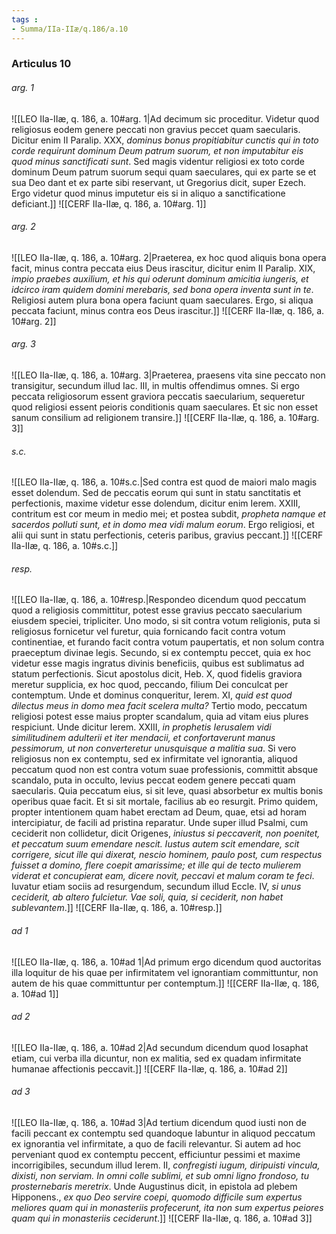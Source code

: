 ```yaml
---
tags : 
- Summa/IIa-IIæ/q.186/a.10
---
```


### Articulus 10

###### arg. 1
![[LEO IIa-IIæ, q. 186, a. 10#arg. 1|Ad decimum sic proceditur. Videtur quod religiosus eodem genere peccati non gravius peccet quam saecularis. Dicitur enim II Paralip. XXX, *dominus bonus propitiabitur cunctis qui in toto corde requirunt dominum Deum patrum suorum, et non imputabitur eis quod minus sanctificati sunt*. Sed magis videntur religiosi ex toto corde dominum Deum patrum suorum sequi quam saeculares, qui ex parte se et sua Deo dant et ex parte sibi reservant, ut Gregorius dicit, super Ezech. Ergo videtur quod minus imputetur eis si in aliquo a sanctificatione deficiant.]]
![[CERF IIa-IIæ, q. 186, a. 10#arg. 1]]

###### arg. 2
![[LEO IIa-IIæ, q. 186, a. 10#arg. 2|Praeterea, ex hoc quod aliquis bona opera facit, minus contra peccata eius Deus irascitur, dicitur enim II Paralip. XIX, *impio praebes auxilium, et his qui oderunt dominum amicitia iungeris, et idcirco iram quidem domini merebaris, sed bona opera inventa sunt in te*. Religiosi autem plura bona opera faciunt quam saeculares. Ergo, si aliqua peccata faciunt, minus contra eos Deus irascitur.]]
![[CERF IIa-IIæ, q. 186, a. 10#arg. 2]]

###### arg. 3
![[LEO IIa-IIæ, q. 186, a. 10#arg. 3|Praeterea, praesens vita sine peccato non transigitur, secundum illud Iac. III, in multis offendimus omnes. Si ergo peccata religiosorum essent graviora peccatis saecularium, sequeretur quod religiosi essent peioris conditionis quam saeculares. Et sic non esset sanum consilium ad religionem transire.]]
![[CERF IIa-IIæ, q. 186, a. 10#arg. 3]]

###### s.c.
![[LEO IIa-IIæ, q. 186, a. 10#s.c.|Sed contra est quod de maiori malo magis esset dolendum. Sed de peccatis eorum qui sunt in statu sanctitatis et perfectionis, maxime videtur esse dolendum, dicitur enim Ierem. XXIII, contritum est cor meum in medio mei; et postea subdit, *propheta namque et sacerdos polluti sunt, et in domo mea vidi malum eorum*. Ergo religiosi, et alii qui sunt in statu perfectionis, ceteris paribus, gravius peccant.]]
![[CERF IIa-IIæ, q. 186, a. 10#s.c.]]

###### resp.
![[LEO IIa-IIæ, q. 186, a. 10#resp.|Respondeo dicendum quod peccatum quod a religiosis committitur, potest esse gravius peccato saecularium eiusdem speciei, tripliciter. Uno modo, si sit contra votum religionis, puta si religiosus fornicetur vel furetur, quia fornicando facit contra votum continentiae, et furando facit contra votum paupertatis, et non solum contra praeceptum divinae legis. Secundo, si ex contemptu peccet, quia ex hoc videtur esse magis ingratus divinis beneficiis, quibus est sublimatus ad statum perfectionis. Sicut apostolus dicit, Heb. X, quod fidelis graviora meretur supplicia, ex hoc quod, peccando, filium Dei conculcat per contemptum. Unde et dominus conqueritur, Ierem. XI, *quid est quod dilectus meus in domo mea facit scelera multa?* Tertio modo, peccatum religiosi potest esse maius propter scandalum, quia ad vitam eius plures respiciunt. Unde dicitur Ierem. XXIII, *in prophetis Ierusalem vidi similitudinem adulterii et iter mendacii, et confortaverunt manus pessimorum, ut non converteretur unusquisque a malitia sua*. Si vero religiosus non ex contemptu, sed ex infirmitate vel ignorantia, aliquod peccatum quod non est contra votum suae professionis, committit absque scandalo, puta in occulto, levius peccat eodem genere peccati quam saecularis. Quia peccatum eius, si sit leve, quasi absorbetur ex multis bonis operibus quae facit. Et si sit mortale, facilius ab eo resurgit. Primo quidem, propter intentionem quam habet erectam ad Deum, quae, etsi ad horam intercipiatur, de facili ad pristina reparatur. Unde super illud Psalmi, cum ceciderit non collidetur, dicit Origenes, *iniustus si peccaverit, non poenitet, et peccatum suum emendare nescit. Iustus autem scit emendare, scit corrigere, sicut ille qui dixerat, nescio hominem, paulo post, cum respectus fuisset a domino, flere coepit amarissime; et ille qui de tecto mulierem viderat et concupierat eam, dicere novit, peccavi et malum coram te feci*. Iuvatur etiam sociis ad resurgendum, secundum illud Eccle. IV, *si unus ceciderit, ab altero fulcietur. Vae soli, quia, si ceciderit, non habet sublevantem*.]]
![[CERF IIa-IIæ, q. 186, a. 10#resp.]]

###### ad 1
![[LEO IIa-IIæ, q. 186, a. 10#ad 1|Ad primum ergo dicendum quod auctoritas illa loquitur de his quae per infirmitatem vel ignorantiam committuntur, non autem de his quae committuntur per contemptum.]]
![[CERF IIa-IIæ, q. 186, a. 10#ad 1]]

###### ad 2
![[LEO IIa-IIæ, q. 186, a. 10#ad 2|Ad secundum dicendum quod Iosaphat etiam, cui verba illa dicuntur, non ex malitia, sed ex quadam infirmitate humanae affectionis peccavit.]]
![[CERF IIa-IIæ, q. 186, a. 10#ad 2]]

###### ad 3
![[LEO IIa-IIæ, q. 186, a. 10#ad 3|Ad tertium dicendum quod iusti non de facili peccant ex contemptu sed quandoque labuntur in aliquod peccatum ex ignorantia vel infirmitate, a quo de facili relevantur. Si autem ad hoc perveniant quod ex contemptu peccent, efficiuntur pessimi et maxime incorrigibiles, secundum illud Ierem. II, *confregisti iugum, diripuisti vincula, dixisti, non serviam. In omni colle sublimi, et sub omni ligno frondoso, tu prosternebaris meretrix*. Unde Augustinus dicit, in epistola ad plebem Hipponens., *ex quo Deo servire coepi, quomodo difficile sum expertus meliores quam qui in monasteriis profecerunt, ita non sum expertus peiores quam qui in monasteriis ceciderunt*.]]
![[CERF IIa-IIæ, q. 186, a. 10#ad 3]]

